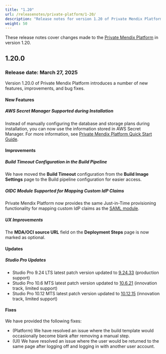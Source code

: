 ```yaml
---
title: "1.20"
url: /releasenotes/private-platform/1-20/
description: "Release notes for version 1.20 of Private Mendix Platform"
weight: 50
---
```


These release notes cover changes made to the [Private Mendix Platform](/private-mendix-platform/) in version 1.20.

## 1.20.0

### Release date: March 27, 2025

Version 1.20.0 of Private Mendix Platform introduces a number of new features, improvements, and bug fixes.

#### New Features

##### AWS Secret Manager Supported during Installation

Instead of manually configuring the database and storage plans during installation, you can now use the information stored in AWS Secret Manager. For more information, see [Private Mendix Platform Quick Start Guide](/private-mendix-platform/quickstart/).

#### Improvements

##### Build Timeout Configuration in the Build Pipeline

We have moved the **Build Timeout** configuration from the **Build Image Settings** page to the Build pipeline configuration for easier access.

##### OIDC Module Supported for Mapping Custom IdP Claims

Private Mendix Platform now provides the same Just-in-Time provisioning functionality for mapping custom IdP claims as the [SAML module](/appstore/modules/saml/).

##### UX Improvements

The **MDA/OCI source URL** field on the **Deployment Steps** page is now marked as optional.

#### Updates

##### Studio Pro Updates

* Studio Pro 9.24 LTS latest patch version updated to [9.24.33](/releasenotes/studio-pro/9.24/#92433) (production support)
* Studio Pro 10.6 MTS latest patch version updated to [10.6.21](/releasenotes/studio-pro/10.6/#10621) (innovation track, limited support)
* Studio Pro 10.12 MTS latest patch version updated to [10.12.15](/releasenotes/studio-pro/10.12/#101215) (innovation track, limited support)

#### Fixes

We have provided the following fixes:

* (Platform) We have resolved an issue where the build template would occasionally become blank after removing a manual step.
* (UI) We have resolved an issue where the user would be returned to the same page after logging off and logging in with another user account.
